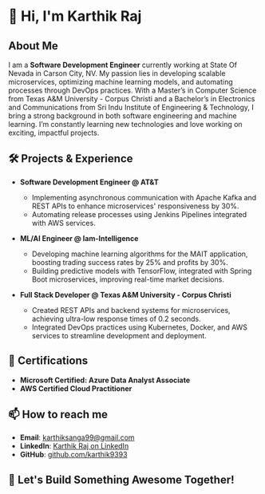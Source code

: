 <!--
**karthik9393/karthik9393** is a ✨ _special_ ✨ repository because its `README.md` (this file) appears on your GitHub profile.

Here are some ideas to get you started:

- 🔭 I’m currently working on ...
- 🌱 I’m currently learning ...
- 👯 I’m looking to collaborate on ...
- 🤔 I’m looking for help with ...
- 💬 Ask me about ...
- 📫 How to reach me: ...
- 😄 Pronouns: ...
- ⚡ Fun fact: ...
-->
# 👋 Hi, I'm Karthik Raj

## About Me

I am a **Software Development Engineer** currently working at State Of Nevada in Carson City, NV. My passion lies in developing scalable microservices, optimizing machine learning models, and automating processes through DevOps practices. With a Master’s in Computer Science from Texas A&M University - Corpus Christi and a Bachelor’s in Electronics and Communications from Sri Indu Institute of Engineering & Technology, I bring a strong background in both software engineering and machine learning. I’m constantly learning new technologies and love working on exciting, impactful projects.

## 🛠️ Projects & Experience

- **Software Development Engineer @ AT&T**  
  - Implementing asynchronous communication with Apache Kafka and REST APIs to enhance microservices' responsiveness by 30%.
  - Automating release processes using Jenkins Pipelines integrated with AWS services.

- **ML/AI Engineer @ Iam-Intelligence**  
  - Developing machine learning algorithms for the MAIT application, boosting trading success rates by 25% and profits by 30%.
  - Building predictive models with TensorFlow, integrated with Spring Boot microservices, improving real-time market decisions.

- **Full Stack Developer @ Texas A&M University - Corpus Christi**  
  - Created REST APIs and backend systems for microservices, achieving ultra-low response times of 0.2 seconds.
  - Integrated DevOps practices using Kubernetes, Docker, and AWS services to streamline development and deployment.

## 📜 Certifications
- **Microsoft Certified: Azure Data Analyst Associate**
- **AWS Certified Cloud Practitioner**

## 📫 How to reach me
- **Email**: karthiksanga99@gmail.com
- **LinkedIn**: [Karthik Raj on LinkedIn](https://www.linkedin.com/in/karthik-raj99)
- **GitHub**: [github.com/karthik9393](https://github.com/karthik9393)

## 🔧 Let's Build Something Awesome Together!
